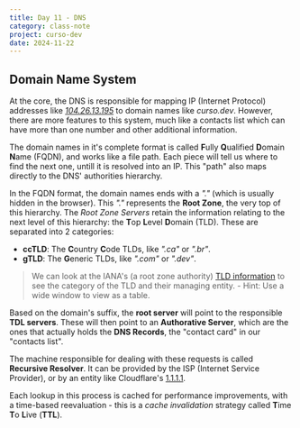 ```yaml
---
title: Day 11 - DNS
category: class-note
project: curso-dev
date: 2024-11-22
---
```

[curso-dev-ip-lookup]: https://dnschecker.org/domain-ip-lookup.php?query=curso.dev
[iana-domains-db]: https://iana.org/domains/root/db/
[1.1.1.1]: https://one.one.one.one/dns/


## Domain Name System

At the core, the DNS is responsible for mapping IP (Internet Protocol) addresses like *[104.26.13.195][curso-dev-ip-lookup]* to domain names like *curso.dev*. However, there are more features to this system, much like a contacts list which can have more than one number and other additional information.

The domain names in it's complete format is called **F**ully **Q**ualified **D**omain **N**ame (FQDN), and works like a file path. Each piece will tell us where to find the next one, untill it is resolved into an IP. This "path" also maps directly to the DNS' authorities hierarchy.

In the FQDN format, the domain names ends with a *"."* (which is usually hidden in the browser). This *"."* represents the **Root Zone**, the very top of this hierarchy. The *Root Zone Servers* retain the information relating to the next level of this hierarchy: the **T**op **L**evel **D**omain (TLD). These are separated into 2 categories:

* **ccTLD**: The **C**ountry **C**ode TLDs, like *".ca"* or *".br"*.
* **gTLD**: The **G**eneric TLDs, like *".com"* or *".dev"*.

> We can look at the IANA's (a root zone authority) [TLD information][iana-domains-db] to see the category of the TLD and their managing entity. - Hint: Use a wide window to view as a table.

Based on the domain's suffix, the **root server** will point to the responsible **TDL servers**. These will then point to an **Authorative Server**, which are the ones that actually holds the **DNS Records**, the "contact card" in our "contacts list".

The machine responsible for dealing with these requests is called **Recursive Resolver**. It can be provided by the ISP (Internet Service Provider), or by an entity like Cloudflare's [1.1.1.1].

Each lookup in this process is cached for performance improvements, with a time-based reevaluation - this is a *cache invalidation* strategy called **T**ime **T**o **L**ive (**TTL**).
